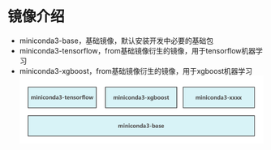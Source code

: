 # 镜像介绍
- miniconda3-base，基础镜像，默认安装开发中必要的基础包
- miniconda3-tensorflow，from基础镜像衍生的镜像，用于tensorflow机器学习
- miniconda3-xgboost，from基础镜像衍生的镜像，用于xgboost机器学习
![img.png](image/image_ref.png)
